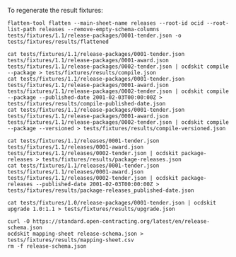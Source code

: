 To regenerate the result fixtures:

    flatten-tool flatten --main-sheet-name releases --root-id ocid --root-list-path releases --remove-empty-schema-columns tests/fixtures/1.1/release-packages/0001-tender.json -o tests/fixtures/results/flattened

    cat tests/fixtures/1.1/release-packages/0001-tender.json tests/fixtures/1.1/release-packages/0001-award.json tests/fixtures/1.1/release-packages/0002-tender.json | ocdskit compile --package > tests/fixtures/results/compile.json
    cat tests/fixtures/1.1/release-packages/0001-tender.json tests/fixtures/1.1/release-packages/0001-award.json tests/fixtures/1.1/release-packages/0002-tender.json | ocdskit compile --package --published-date 2001-02-03T00:00:00Z > tests/fixtures/results/compile-published-date.json
    cat tests/fixtures/1.1/release-packages/0001-tender.json tests/fixtures/1.1/release-packages/0001-award.json tests/fixtures/1.1/release-packages/0002-tender.json | ocdskit compile --package --versioned > tests/fixtures/results/compile-versioned.json

    cat tests/fixtures/1.1/releases/0001-tender.json tests/fixtures/1.1/releases/0001-award.json tests/fixtures/1.1/releases/0002-tender.json | ocdskit package-releases > tests/fixtures/results/package-releases.json
    cat tests/fixtures/1.1/releases/0001-tender.json tests/fixtures/1.1/releases/0001-award.json tests/fixtures/1.1/releases/0002-tender.json | ocdskit package-releases --published-date 2001-02-03T00:00:00Z > tests/fixtures/results/package-releases_published-date.json

    cat tests/fixtures/1.0/release-packages/0001-tender.json | ocdskit upgrade 1.0:1.1 > tests/fixtures/results/upgrade.json

    curl -O https://standard.open-contracting.org/latest/en/release-schema.json
    ocdskit mapping-sheet release-schema.json > tests/fixtures/results/mapping-sheet.csv
    rm -f release-schema.json
